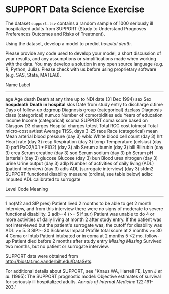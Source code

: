 SUPPORT Data Science Exercise
=============================

The dataset `support.tsv` contains a random sample of 1000 seriously ill
hospitalized adults from SUPPORT (Study to Understand Prognoses Preferences
Outcomes and Risks of Treatment).

Using the dataset, develop a model to predict *hospital death*.

Please provide any code used to develop your model, a short discussion of your
results, and any assumptions or simplifications made when working with the
data. You may develop a solution in any open source language (e.g. R, Python,
Julia). Please check with us before using proprietary software (e.g. SAS,
Stata, MATLAB).

  Name            Label
  --------------- ------------------------------------------------------------------------
  age             Age
  death           Death at any time up to NDI date (31 Dec 1994)
  sex             Sex
  **hospdeath**   **Death in hospital**
  slos            Date from study entry to discharge
  d.time          Days of follow-up
  dzgroup         Diagnosis group (categorical)
  dzclass         Diagnosis class (categorical)
  num.co          Number of comorbidities
  edu             Years of education
  income          Income (categorical)
  scoma           SUPPORT coma score based on Glasgow D3
  charges         Hospital charges
  totcst          Total RCC cost
  totmcst         Total micro-cost
  avtisst         Average TISS, days 3-25
  race            Race (categorical)
  mean            Mean arterial blood pressure (day 3)
  wblc            White blood cell count (day 3)
  hrt             Heart rate (day 3)
  resp            Respiration (day 3)
  temp            Temperature (celsius) (day 3)
  pafi            PaO2/(0.1 \* FiO2) (day 3)
  alb             Serum albumin (day 3)
  bili            Bilirubin (day 3)
  crea            Serum creatine (day 3)
  sod             Serum sodium (day 3)
  ph              Serum pH (arterial) (day 3)
  glucose         Glucose (day 3)
  bun             Blood urea nitrogen (day 3)
  urine           Urine output (day 3)
  adlp            Number of activities of daily living (ADL) (patient interview) (day 3)
  adls            ADL (surrogate interview) (day 3)
  sfdm2           SUPPORT functional disability measure (ordinal, see table below)
  adlsc           Imputed ADL calibrated to surrogate

  Level       Code                     Meaning
  ----------- ------------------------ -----------------------------------------------------------------------------------------------------------------------------------------------------------------------------------------------------------
  1           no(M2 and SIP pres)      Patient lived 2 months to be able to get 2 month interview, and from this interview there were no signs of moderate to severe functional disability.
  2           adl\>=4 (\>= 5 if sur)   Patient was unable to do 4 or more activities of daily living at month 2 after study entry. If the patient was not interviewed but the patient\'s surrogate was, the cutoff for disability was ADL \>= 5.
  3           SIP\>=30                 Sickness Impact Profile total score at 2 months \>= 30
  4           Coma or Intub            Patient intubated or in coma at 2 months
  5           \<2 mo. follow-up        Patient died before 2 months after study entry
  *Missing*   *Missing*                Survived two months, but no patient or surrogate interview.

SUPPORT data were obtained from <http://biostat.mc.vanderbilt.edu/DataSets>.

For additional details about SUPPORT, see "Knaus WA, Harrell FE, Lynn J *et al*.
(1995): The SUPPORT prognostic model: Objective estimates of survival for
seriously ill hospitalized adults. *Annals of Internal Medicine* 122:191-203."
